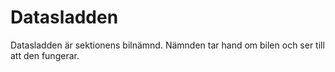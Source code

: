 # Datasladden
Datasladden är sektionens bilnämnd. Nämnden tar hand om bilen och ser till att den fungerar. 